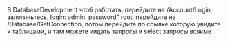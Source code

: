 В DatabaseDevelopment чтоб работать, перейдите на /Account/Login, залогиньтесь, login: admin, password" root, перейдите на /Database/GetConnection, потом перейдите по ссылке которую увидите к таблицами, и там можете кидать запросы и select запросы всякме
